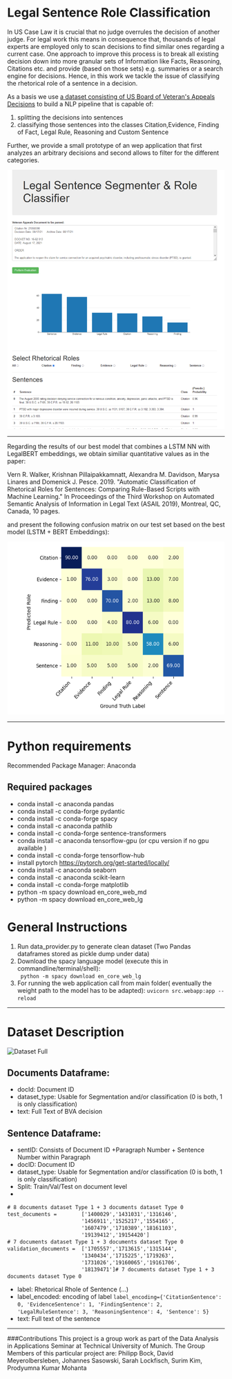# Legal Sentence Role Classification
In US Case Law it is crucial that no judge overrules the decision of another judge. 
For legal work this means in consequence that, thousands of legal experts are employed only to scan decisions to find similar ones regarding a current case.
One approach to improve this process is to break all existing decision down into more granular sets of Information like Facts, Reasoning, Citations etc. and provide (based on those sets) e.g. summaries or a search engine for decisions.
Hence, in this work we tackle the issue of classifying the rhetorical role of a sentence in a decision.

As a basis we use [a dataset consisting of US Board of Veteran's Appeals Decisions]( https://github.com/LLTLab/VetClaims-JSON ) to build a NLP pipeline that is capable of:
1. splitting the decisions into sentences
2. classifying those sentences into the classes Citation,Evidence, Finding of Fact, Legal Rule, Reasoning and Custom Sentence

Further, we provide a small prototype of an wep application that first analyzes an arbitrary decisions and second allows to filter for the different categories.

<img src="./data/graphs/prototype_screenshot.png" alt="drawing" height="600"/>

___

Regarding the results of our best model that combines a LSTM NN with LegalBERT embeddings, we obtain similiar quantitative values as in the paper:

Vern R. Walker, Krishnan Pillaipakkamnatt, Alexandra M. Davidson, Marysa Linares and Domenick J. Pesce. 2019. "Automatic Classification of Rhetorical Roles for Sentences: Comparing Rule-Based Scripts with Machine Learning." In Proceedings of the Third Workshop on Automated Semantic Analysis of Information in Legal Text (ASAIL 2019), Montreal, QC, Canada, 10 pages.

and present the following confusion matrix on our test set based on the best model (LSTM + BERT Embeddings):

<img src="./data/graphs/confusion_matrix_lstm_test.png" alt="Confusion Matrix" height="400"/>


---

# Python requirements
Recommended Package Manager: Anaconda
## Required packages
-  conda install -c anaconda pandas 
- conda install -c conda-forge pydantic 
- conda install -c conda-forge spacy 
-  conda install -c anaconda pathlib 
- conda install -c conda-forge sentence-transformers 
- conda install -c anaconda tensorflow-gpu (or cpu version if no gpu available )
- conda install -c conda-forge tensorflow-hub
- install pytorch https://pytorch.org/get-started/locally/
- conda install -c anaconda seaborn 
- conda install -c anaconda scikit-learn 
- conda install -c conda-forge matplotlib 
- python -m spacy download en_core_web_md
- python -m spacy download en_core_web_lg

# General Instructions
1. Run data_provider.py to generate clean dataset (Two Pandas dataframes stored as pickle dump under data)
2. Download the spacy language model (execute this in commandline/terminal/shell):   
   ``` python -m spacy download en_core_web_lg```
3. For running the web application call from main folder( eventually the weight path to the model has to be adapted):
```uvicorn src.webapp:app --reload```
---
# Dataset Description

![Dataset Full](./data/graphs/distribution_rhetorical_roles_full.png)

## Documents Dataframe:
- docId: Document ID
- dataset_type: Usable for Segmentation and/or classification (0 is both, 1 is only classification)
- text: Full Text of BVA decision
  
## Sentence Dataframe:
- sentID: Consists of Document ID +Paragraph Number + Sentence Number within Paragraph
- docID: Document ID
- dataset_type:  Usable for Segmentation and/or classification (0 is both, 1 is only classification)
- Split: Train/Val/Test on document level
- 
```          
# 8 documents dataset Type 1 + 3 documents dataset Type 0
test_documents =        ['1400029','1431031','1316146',
                        '1456911','1525217','1554165',
                        '1607479','1710389','18161103',
                        '19139412','19154420']
# 7 documents dataset Type 1 + 3 documents dataset Type 0
validation_documents =  ['1705557','1713615','1315144',
                        '1340434','1715225','1719263',
                        '1731026','19160065','19161706',
                        '18139471']# 7 documents dataset Type 1 + 3 documents dataset Type 0
   ```
- label: Rhetorical Rhole of Sentence (...)
- label_encoded: encoding of label
```label_encoding={'CitationSentence': 0, 'EvidenceSentence': 1, 'FindingSentence': 2, 'LegalRuleSentence': 3, 'ReasoningSentence': 4, 'Sentence': 5}```
- text: Full text of the sentence
___ 
###Contributions
This project is a group work as part of the Data Analysis in Applications Seminar at Technical University of Munich. The Group Members of this particular project are:
Philipp Bock, David Meyerolbersleben, Johannes Sasowski, Sarah Lockfisch, Surim Kim, Prodyumna Kumar Mohanta